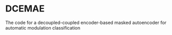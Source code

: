 # DCEMAE
The code for a decoupled-coupled encoder-based masked autoencoder for automatic modulation classification
